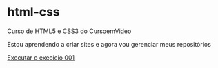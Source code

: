 # html-css
 Curso de HTML5 e CSS3 do CursoemVideo

Estou aprendendo a criar sites e agora vou gerenciar meus repositórios

<a href="https://yarlley31.github.io/html-css/Exerc%C3%ADcios/ex001/index.html">Executar o execício 001</a>